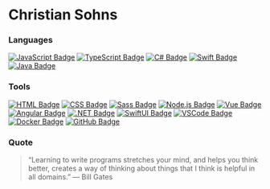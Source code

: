 # Christian Sohns

### Languages
[![JavaScript Badge](https://img.shields.io/badge/-Javascript-F0DB4F?style=for-the-badge&labelColor=black&logo=javascript&logoColor=F0DB4F)][website]
[![TypeScript Badge](https://img.shields.io/badge/-Typescript-007acc?style=for-the-badge&labelColor=black&logo=typescript&logoColor=007acc)][website]
[![C# Badge](https://img.shields.io/badge/-CSharp-6723cd?style=for-the-badge&labelColor=black&logo=CSharp&logoColor=6723cd)][website]
[![Swift Badge](https://img.shields.io/badge/-Swift-fa8128?style=for-the-badge&labelColor=black&logo=Swift&logoColor=fa8128)][website]
[![Java Badge](https://img.shields.io/badge/-Java-faddce?style=for-the-badge&labelColor=black&logo=Java&logoColor=faddce)][website]

### Tools
[![HTML Badge](https://img.shields.io/badge/-HTML5-ff6720?style=for-the-badge&labelColor=black&logo=HTML5&logoColor=ff6720)][website]
[![CSS Badge](https://img.shields.io/badge/-CSS3-007acc?style=for-the-badge&labelColor=black&logo=CSS3&logoColor=007acc)][website]
[![Sass Badge](https://img.shields.io/badge/-Sass-fd5ea8?style=for-the-badge&labelColor=black&logo=Sass&logoColor=fd5ea8)][website]
[![Node.js Badge](https://img.shields.io/badge/-Nodejs-3C873A?style=for-the-badge&labelColor=black&logo=node.js&logoColor=3C873A)][website]
[![Vue Badge](https://img.shields.io/badge/-Vue-3C875A?style=for-the-badge&labelColor=black&logo=Vue.js&logoColor=3C875A)][website]
[![Angular Badge](https://img.shields.io/badge/-Angular-de3434?style=for-the-badge&labelColor=black&logo=Angular&logoColor=de3434)][website]
[![.NET Badge](https://img.shields.io/badge/-Dotnet-6723cd?style=for-the-badge&labelColor=black&logo=Dotnet&logoColor=6723cd)][website]
[![SwiftUI Badge](https://img.shields.io/badge/-SwiftUI-33349a?style=for-the-badge&labelColor=black&logo=Swift&logoColor=33349a)][website]
[![VSCode Badge](https://img.shields.io/badge/-VSCode-007acc?style=for-the-badge&labelColor=black&logo=VisualStudioCode&logoColor=007acc)][website]
[![Docker Badge](https://img.shields.io/badge/-Docker-0055a9?style=for-the-badge&labelColor=black&logo=Docker&logoColor=0055a9)][website]
[![GitHub Badge](https://img.shields.io/badge/-GitHub-222222?style=for-the-badge&labelColor=black&logo=GitHub&logoColor=efefef)][website]

### Quote
> “Learning to write programs stretches your mind, and helps you think better, creates a way of thinking about things that I think is helpful in all domains.” — Bill Gates

[website]: https://github.com/tea418pot
